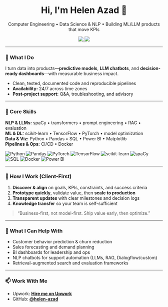 <h1 align="center">Hi, I'm Helen Azad 👋</h1>
<p align="center">
  Computer Engineering • Data Science & NLP • Building ML/LLM products that move KPIs
</p>

<p align="center">
  <a href="https://www.upwork.com/freelancers/~01d039a474c315c86e">
    <img src="https://img.shields.io/badge/Upwork-Hire%20Me-6FDA44?style=for-the-badge&logo=upwork&logoColor=white" />
  </a>
  <a href="https://github.com/helen-azad">
    <img src="https://img.shields.io/badge/GitHub-helen--azad-111111?style=for-the-badge&logo=github&logoColor=white" />
  </a>
</p>

---

### 🚀 What I Do
I turn data into products—**predictive models**, **LLM chatbots**, and **decision-ready dashboards**—with measurable business impact.

- Clean, tested, documented code and reproducible pipelines
- **Availability:** 24/7 across time zones
- **Post-project support:** Q&A, troubleshooting, and advisory

---

### 🧠 Core Skills
**NLP & LLMs:** spaCy • transformers • prompt engineering • RAG • evaluation  
**ML & DL:** scikit-learn • TensorFlow • PyTorch • model optimization  
**Data & Viz:** Python • Pandas • SQL • Power BI • Matplotlib  
**Pipelines & Ops:** CI/CD • Docker 

<p>
  <img alt="Python" src="https://img.shields.io/badge/Python-3776AB?logo=python&logoColor=white">
  <img alt="Pandas" src="https://img.shields.io/badge/Pandas-150458?logo=pandas&logoColor=white">
  <img alt="PyTorch" src="https://img.shields.io/badge/PyTorch-EE4C2C?logo=pytorch&logoColor=white">
  <img alt="TensorFlow" src="https://img.shields.io/badge/TensorFlow-FF6F00?logo=tensorflow&logoColor=white">
  <img alt="scikit-learn" src="https://img.shields.io/badge/scikit--learn-F7931E?logo=scikitlearn&logoColor=white">
  <img alt="spaCy" src="https://img.shields.io/badge/spaCy-09A3D5?logo=spacy&logoColor=white">
  <img alt="SQL" src="https://img.shields.io/badge/SQL-336791?logo=postgresql&logoColor=white">
  <img alt="Docker" src="https://img.shields.io/badge/Docker-2496ED?logo=docker&logoColor=white">
  <img alt="Power BI" src="https://img.shields.io/badge/Power%20BI-F2C811?logo=powerbi&logoColor=111111">
</p>

---

### 🧩 How I Work (Client-First)
1. **Discover & align** on goals, KPIs, constraints, and success criteria  
2. **Prototype quickly**, validate value, then **scale to production**  
3. **Transparent updates** with clear milestones and decision logs  
4. **Knowledge transfer** so your team is self-sufficient

> “Business-first, not model-first. Ship value early, then optimize.”

---

### 🔎 What I Can Help With
- Customer behavior prediction & churn reduction  
- Sales forecasting and demand planning  
- BI dashboards for leadership and ops  
- NLP chatbots for support automation (LLMs, RAG, Dialogflow/custom)  
- Retrieval-augmented search and evaluation frameworks

---

### 📫 Work With Me
- Upwork: **[Hire me on Upwork](https://www.upwork.com/freelancers/~01d039a474c315c86e)**  
- GitHub: **[@helen-azad](https://github.com/helen-azad)**

